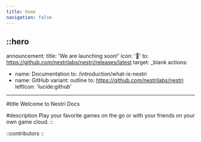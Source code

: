 ```yaml
---
title: Home
navigation: false
---
```


::hero
---
announcement:
  title: 'We are launching soon!'
  icon: '🎉'
  to: https://github.com/nestrilabs/nestri/releases/latest
  target: _blank
actions:
  - name: Documentation
    to: /introduction/what-is-nestri
  - name: GitHub
    variant: outline
    to: https://github.com/nestrilabs/nestri
    leftIcon: 'lucide:github'
---

#title
Welcome to Nestri Docs

#description
Play your favorite games on the go or with your friends on your own game cloud.
::

::contributors
::
